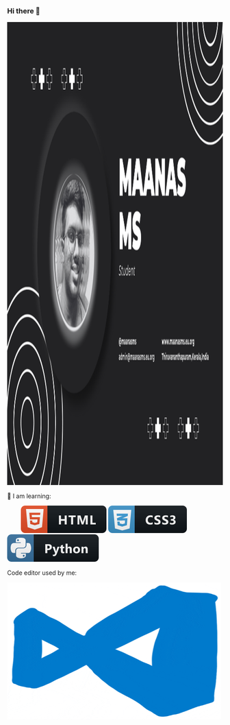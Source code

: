 ### Hi there 👋
<code><img alt="png" src="assets/Maanas MS.png" width="1920" height="1080" /></code>

🔭  I am learning:

&emsp;&emsp;
![Html](https://github.com/MikeCodesDotNET/ColoredBadges/raw/master/svg/dev/languages/html.svg)
![css](https://github.com/MikeCodesDotNET/ColoredBadges/raw/master/svg/dev/languages/css3.svg)
![python](https://raw.githubusercontent.com/MikeCodesDotNET/ColoredBadges/master/svg/dev/languages/python.svg)

Code editor used by me:


<code><img alt="GIF" src="https://raw.githubusercontent.com/elementaryrock/elementaryrock/main/assets/vscode.gif.gif" width="500" height="320" /></code>

<!--
**elementaryrock/elementaryrock** is a ✨ _special_ ✨ repository because its `README.md` (this file) appears on your GitHub profile.

Here are some ideas to get you started:




- 👯 I’m looking to collaborate on ...
- 🤔 I’m looking for help with ...
- 💬 Ask me about ...
- 📫 How to reach me: ...
- 😄 Pronouns: ...
- ⚡ Fun fact: ...
-->
